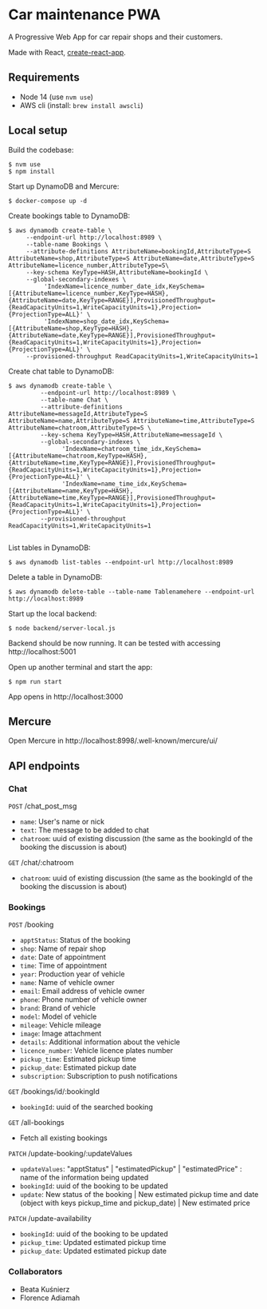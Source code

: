 # Car maintenance PWA

A Progressive Web App for car repair shops and their customers.

Made with React, [create-react-app](https://create-react-app.dev/docs/making-a-progressive-web-app/).

## Requirements

- Node 14 (use `nvm use`)
- AWS cli (install: `brew install awscli`)

## Local setup

Build the codebase:

```
$ nvm use
$ npm install
```

Start up DynamoDB and Mercure:

```
$ docker-compose up -d
```

Create bookings table to DynamoDB:

```
$ aws dynamodb create-table \
     --endpoint-url http://localhost:8989 \
     --table-name Bookings \
     --attribute-definitions AttributeName=bookingId,AttributeType=S AttributeName=shop,AttributeType=S AttributeName=date,AttributeType=S AttributeName=licence_number,AttributeType=S\
     --key-schema KeyType=HASH,AttributeName=bookingId \
     --global-secondary-indexes \
          'IndexName=licence_number_date_idx,KeySchema=[{AttributeName=licence_number,KeyType=HASH},{AttributeName=date,KeyType=RANGE}],ProvisionedThroughput={ReadCapacityUnits=1,WriteCapacityUnits=1},Projection={ProjectionType=ALL}' \
          'IndexName=shop_date_idx,KeySchema=[{AttributeName=shop,KeyType=HASH},{AttributeName=date,KeyType=RANGE}],ProvisionedThroughput={ReadCapacityUnits=1,WriteCapacityUnits=1},Projection={ProjectionType=ALL}' \
     --provisioned-throughput ReadCapacityUnits=1,WriteCapacityUnits=1
```

Create chat table to DynamoDB:

```
$ aws dynamodb create-table \
         --endpoint-url http://localhost:8989 \
         --table-name Chat \
         --attribute-definitions AttributeName=messageId,AttributeType=S AttributeName=name,AttributeType=S AttributeName=time,AttributeType=S AttributeName=chatroom,AttributeType=S \
         --key-schema KeyType=HASH,AttributeName=messageId \
         --global-secondary-indexes \
               'IndexName=chatroom_time_idx,KeySchema=[{AttributeName=chatroom,KeyType=HASH},{AttributeName=time,KeyType=RANGE}],ProvisionedThroughput={ReadCapacityUnits=1,WriteCapacityUnits=1},Projection={ProjectionType=ALL}' \
               'IndexName=name_time_idx,KeySchema=[{AttributeName=name,KeyType=HASH},{AttributeName=time,KeyType=RANGE}],ProvisionedThroughput={ReadCapacityUnits=1,WriteCapacityUnits=1},Projection={ProjectionType=ALL}' \
         --provisioned-throughput ReadCapacityUnits=1,WriteCapacityUnits=1


```
List tables in DynamoDB:
```
$ aws dynamodb list-tables --endpoint-url http://localhost:8989
```

Delete a table in DynamoDB:
```
$ aws dynamodb delete-table --table-name Tablenamehere --endpoint-url http://localhost:8989
```

Start up the local backend:
```
$ node backend/server-local.js
```

Backend should be now running. It can be tested with accessing http://localhost:5001

Open up another terminal and start the app:

```
$ npm run start
```

App opens in http://localhost:3000

## Mercure

Open Mercure in http://localhost:8998/.well-known/mercure/ui/

## API endpoints

### Chat

`POST` /chat_post_msg

- `name`: User's name or nick
- `text`: The message to be added to chat
- `chatroom`: uuid of existing discussion (the same as the bookingId of the booking the discussion is about)

`GET` /chat/:chatroom

- `chatroom`: uuid of existing discussion (the same as the bookingId of the booking the discussion is about)

### Bookings

`POST` /booking
- `apptStatus`: Status of the booking
- `shop`: Name of repair shop
- `date`: Date of appointment
- `time`: Time of appointment
- `year`: Production year of vehicle
- `name`: Name of vehicle owner
- `email`: Email address of vehicle owner
- `phone`: Phone number of vehicle owner
- `brand`: Brand of vehicle 
- `model`: Model of vehicle 
- `mileage`: Vehicle mileage
- `image`: Image attachment
- `details`: Additional information about the vehicle
- `licence_number`: Vehicle licence plates number
- `pickup_time`: Estimated pickup time
- `pickup_date`: Estimated pickup date
- `subscription`: Subscription to push notifications 


`GET` /bookings/id/:bookingId

- `bookingId`: uuid of the searched booking

`GET` /all-bookings
- Fetch all existing bookings

`PATCH` /update-booking/:updateValues
- `updateValues`: "apptStatus" | "estimatedPickup" | "estimatedPrice" : name of the information being updated
- `bookingId`: uuid of the booking to be updated
- `update`: New status of the booking | New estimated pickup time and date (object with keys pickup_time and pickup_date) | New estimated price

`PATCH` /update-availability
- `bookingId`: uuid of the booking to be updated
- `pickup_time`: Updated estimated pickup time
- `pickup_date`: Updated estimated pickup date

### Collaborators
- Beata Kuśnierz
- Florence Adiamah 
